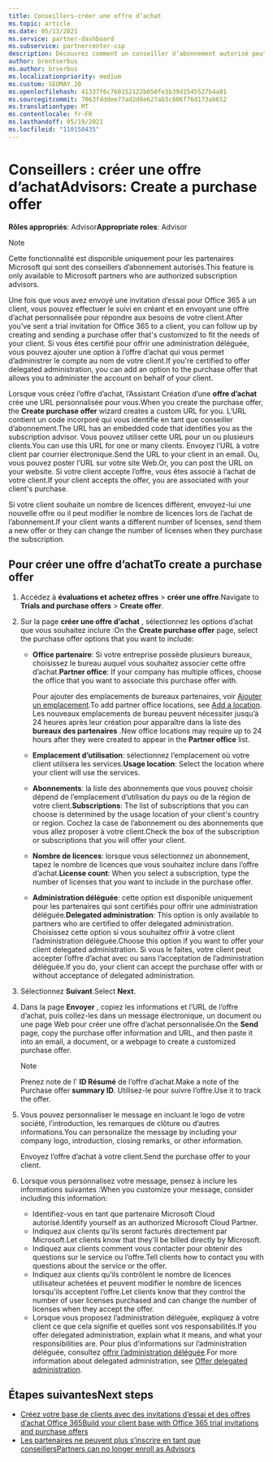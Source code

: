 ```yaml
---
title: Conseillers-créer une offre d’achat
ms.topic: article
ms.date: 05/13/2021
ms.service: partner-dashboard
ms.subservice: partnercenter-csp
description: Découvrez comment un conseiller d’abonnement autorisé peut utiliser l’espace partenaires pour créer une offre d’achat et une URL personnalisée à inclure dans les invitations à la version d’évaluation d’Office 365.
author: brentserbus
ms.author: brserbus
ms.localizationpriority: medium
ms.custom: SEOMAY.20
ms.openlocfilehash: 41337f6c760152122b050fe3b39d1545527b4a81
ms.sourcegitcommit: 7063fdddee77ad2d8e627ab3c806f76d173ab652
ms.translationtype: MT
ms.contentlocale: fr-FR
ms.lasthandoff: 05/19/2021
ms.locfileid: "110150435"
---
```

# <a name="advisors-create-a-purchase-offer"></a><span data-ttu-id="bdfd8-103">Conseillers : créer une offre d’achat</span><span class="sxs-lookup"><span data-stu-id="bdfd8-103">Advisors: Create a purchase offer</span></span>

 
<span data-ttu-id="bdfd8-104">**Rôles appropriés**: Advisor</span><span class="sxs-lookup"><span data-stu-id="bdfd8-104">**Appropriate roles**: Advisor</span></span>


> [!NOTE]
> <span data-ttu-id="bdfd8-105">Cette fonctionnalité est disponible uniquement pour les partenaires Microsoft qui sont des conseillers d’abonnement autorisés.</span><span class="sxs-lookup"><span data-stu-id="bdfd8-105">This feature is only available to Microsoft partners who are authorized subscription advisors.</span></span>

<span data-ttu-id="bdfd8-106">Une fois que vous avez envoyé une invitation d’essai pour Office 365 à un client, vous pouvez effectuer le suivi en créant et en envoyant une offre d’achat personnalisée pour répondre aux besoins de votre client.</span><span class="sxs-lookup"><span data-stu-id="bdfd8-106">After you've sent a trial invitation for Office 365 to a client, you can follow up by creating and sending a purchase offer that's customized to fit the needs of your client.</span></span> <span data-ttu-id="bdfd8-107">Si vous êtes certifié pour offrir une administration déléguée, vous pouvez ajouter une option à l’offre d’achat qui vous permet d’administrer le compte au nom de votre client.</span><span class="sxs-lookup"><span data-stu-id="bdfd8-107">If you're certified to offer delegated administration, you can add an option to the purchase offer that allows you to administer the account on behalf of your client.</span></span>

<span data-ttu-id="bdfd8-108">Lorsque vous créez l’offre d’achat, l’Assistant Création d’une **offre d’achat** crée une URL personnalisée pour vous.</span><span class="sxs-lookup"><span data-stu-id="bdfd8-108">When you create the purchase offer, the **Create purchase offer** wizard creates a custom URL for you.</span></span> <span data-ttu-id="bdfd8-109">L’URL contient un code incorporé qui vous identifie en tant que conseiller d’abonnement.</span><span class="sxs-lookup"><span data-stu-id="bdfd8-109">The URL has an embedded code that identifies you as the subscription advisor.</span></span> <span data-ttu-id="bdfd8-110">Vous pouvez utiliser cette URL pour un ou plusieurs clients.</span><span class="sxs-lookup"><span data-stu-id="bdfd8-110">You can use this URL for one or many clients.</span></span> <span data-ttu-id="bdfd8-111">Envoyez l’URL à votre client par courrier électronique.</span><span class="sxs-lookup"><span data-stu-id="bdfd8-111">Send the URL to your client in an email.</span></span> <span data-ttu-id="bdfd8-112">Ou, vous pouvez poster l’URL sur votre site Web.</span><span class="sxs-lookup"><span data-stu-id="bdfd8-112">Or, you can post the URL on your website.</span></span> <span data-ttu-id="bdfd8-113">Si votre client accepte l’offre, vous êtes associé à l’achat de votre client.</span><span class="sxs-lookup"><span data-stu-id="bdfd8-113">If your client accepts the offer, you are associated with your client's purchase.</span></span>

<span data-ttu-id="bdfd8-114">Si votre client souhaite un nombre de licences différent, envoyez-lui une nouvelle offre ou il peut modifier le nombre de licences lors de l’achat de l’abonnement.</span><span class="sxs-lookup"><span data-stu-id="bdfd8-114">If your client wants a different number of licenses, send them a new offer or they can change the number of licenses when they purchase the subscription.</span></span>

## <a name="to-create-a-purchase-offer"></a><span data-ttu-id="bdfd8-115">Pour créer une offre d’achat</span><span class="sxs-lookup"><span data-stu-id="bdfd8-115">To create a purchase offer</span></span>

1. <span data-ttu-id="bdfd8-116">Accédez à **évaluations et achetez offres**  >  **créer une offre**.</span><span class="sxs-lookup"><span data-stu-id="bdfd8-116">Navigate to **Trials and purchase offers** > **Create offer**.</span></span>

2. <span data-ttu-id="bdfd8-117">Sur la page **créer une offre d’achat** , sélectionnez les options d’achat que vous souhaitez inclure :</span><span class="sxs-lookup"><span data-stu-id="bdfd8-117">On the **Create purchase offer** page, select the purchase offer options that you want to include:</span></span>

    - <span data-ttu-id="bdfd8-118">**Office partenaire**: Si votre entreprise possède plusieurs bureaux, choisissez le bureau auquel vous souhaitez associer cette offre d’achat.</span><span class="sxs-lookup"><span data-stu-id="bdfd8-118">**Partner office**: If your company has multiple offices, choose the office that you want to associate this purchase offer with.</span></span>

        <span data-ttu-id="bdfd8-119">Pour ajouter des emplacements de bureaux partenaires, voir [Ajouter un emplacement](manage-locations.md).</span><span class="sxs-lookup"><span data-stu-id="bdfd8-119">To add partner office locations, see [Add a location](manage-locations.md).</span></span> <span data-ttu-id="bdfd8-120">Les nouveaux emplacements de bureau peuvent nécessiter jusqu’à 24 heures après leur création pour apparaître dans la liste des **bureaux des partenaires** .</span><span class="sxs-lookup"><span data-stu-id="bdfd8-120">New office locations may require up to 24 hours after they were created to appear in the **Partner office** list.</span></span>

    - <span data-ttu-id="bdfd8-121">**Emplacement d’utilisation**: sélectionnez l’emplacement où votre client utilisera les services.</span><span class="sxs-lookup"><span data-stu-id="bdfd8-121">**Usage location**: Select the location where your client will use the services.</span></span>
    - <span data-ttu-id="bdfd8-122">**Abonnements**: la liste des abonnements que vous pouvez choisir dépend de l’emplacement d’utilisation du pays ou de la région de votre client.</span><span class="sxs-lookup"><span data-stu-id="bdfd8-122">**Subscriptions**: The list of subscriptions that you can choose is determined by the usage location of your client's country or region.</span></span> <span data-ttu-id="bdfd8-123">Cochez la case de l’abonnement ou des abonnements que vous allez proposer à votre client.</span><span class="sxs-lookup"><span data-stu-id="bdfd8-123">Check the box of the subscription or subscriptions that you will offer your client.</span></span>
    - <span data-ttu-id="bdfd8-124">**Nombre de licences**: lorsque vous sélectionnez un abonnement, tapez le nombre de licences que vous souhaitez inclure dans l’offre d’achat.</span><span class="sxs-lookup"><span data-stu-id="bdfd8-124">**License count**: When you select a subscription, type the number of licenses that you want to include in the purchase offer.</span></span>
    - <span data-ttu-id="bdfd8-125">**Administration déléguée**: cette option est disponible uniquement pour les partenaires qui sont certifiés pour offrir une administration déléguée.</span><span class="sxs-lookup"><span data-stu-id="bdfd8-125">**Delegated administration**: This option is only available to partners who are certified to offer delegated administration.</span></span> <span data-ttu-id="bdfd8-126">Choisissez cette option si vous souhaitez offrir à votre client l’administration déléguée.</span><span class="sxs-lookup"><span data-stu-id="bdfd8-126">Choose this option if you want to offer your client delegated administration.</span></span> <span data-ttu-id="bdfd8-127">Si vous le faites, votre client peut accepter l’offre d’achat avec ou sans l’acceptation de l’administration déléguée.</span><span class="sxs-lookup"><span data-stu-id="bdfd8-127">If you do, your client can accept the purchase offer with or without acceptance of delegated administration.</span></span>

3. <span data-ttu-id="bdfd8-128">Sélectionnez **Suivant**.</span><span class="sxs-lookup"><span data-stu-id="bdfd8-128">Select **Next**.</span></span>

4. <span data-ttu-id="bdfd8-129">Dans la page **Envoyer** , copiez les informations et l’URL de l’offre d’achat, puis collez-les dans un message électronique, un document ou une page Web pour créer une offre d’achat personnalisée.</span><span class="sxs-lookup"><span data-stu-id="bdfd8-129">On the **Send** page, copy the purchase offer information and URL, and then paste it into an email, a document, or a webpage to create a customized purchase offer.</span></span>

    > [!NOTE]
    > <span data-ttu-id="bdfd8-130">Prenez note de l' **ID Résumé** de l’offre d’achat.</span><span class="sxs-lookup"><span data-stu-id="bdfd8-130">Make a note of the Purchase offer **summary ID**.</span></span> <span data-ttu-id="bdfd8-131">Utilisez-le pour suivre l’offre.</span><span class="sxs-lookup"><span data-stu-id="bdfd8-131">Use it to track the offer.</span></span>

5. <span data-ttu-id="bdfd8-132">Vous pouvez personnaliser le message en incluant le logo de votre société, l’introduction, les remarques de clôture ou d’autres informations.</span><span class="sxs-lookup"><span data-stu-id="bdfd8-132">You can personalize the message by including your company logo, introduction, closing remarks, or other information.</span></span>

    <span data-ttu-id="bdfd8-133">Envoyez l’offre d’achat à votre client.</span><span class="sxs-lookup"><span data-stu-id="bdfd8-133">Send the purchase offer to your client.</span></span>

6. <span data-ttu-id="bdfd8-134">Lorsque vous personnalisez votre message, pensez à inclure les informations suivantes :</span><span class="sxs-lookup"><span data-stu-id="bdfd8-134">When you customize your message, consider including this information:</span></span>

    - <span data-ttu-id="bdfd8-135">Identifiez-vous en tant que partenaire Microsoft Cloud autorisé.</span><span class="sxs-lookup"><span data-stu-id="bdfd8-135">Identify yourself as an authorized Microsoft Cloud Partner.</span></span>
    - <span data-ttu-id="bdfd8-136">Indiquez aux clients qu’ils seront facturés directement par Microsoft.</span><span class="sxs-lookup"><span data-stu-id="bdfd8-136">Let clients know that they'll be billed directly by Microsoft.</span></span>
    - <span data-ttu-id="bdfd8-137">Indiquez aux clients comment vous contacter pour obtenir des questions sur le service ou l’offre.</span><span class="sxs-lookup"><span data-stu-id="bdfd8-137">Tell clients how to contact you with questions about the service or the offer.</span></span>
    - <span data-ttu-id="bdfd8-138">Indiquez aux clients qu’ils contrôlent le nombre de licences utilisateur achetées et peuvent modifier le nombre de licences lorsqu’ils acceptent l’offre.</span><span class="sxs-lookup"><span data-stu-id="bdfd8-138">Let clients know that they control the number of user licenses purchased and can change the number of licenses when they accept the offer.</span></span>
    - <span data-ttu-id="bdfd8-139">Lorsque vous proposez l’administration déléguée, expliquez à votre client ce que cela signifie et quelles sont vos responsabilités.</span><span class="sxs-lookup"><span data-stu-id="bdfd8-139">If you offer delegated administration, explain what it means, and what your responsibilities are.</span></span> <span data-ttu-id="bdfd8-140">Pour plus d’informations sur l’administration déléguée, consultez [offrir l’administration déléguée](customers-revoke-admin-privileges.md).</span><span class="sxs-lookup"><span data-stu-id="bdfd8-140">For more information about delegated administration, see [Offer delegated administration](customers-revoke-admin-privileges.md).</span></span>

## <a name="next-steps"></a><span data-ttu-id="bdfd8-141">Étapes suivantes</span><span class="sxs-lookup"><span data-stu-id="bdfd8-141">Next steps</span></span>

- [<span data-ttu-id="bdfd8-142">Créez votre base de clients avec des invitations d’essai et des offres d’achat Office 365</span><span class="sxs-lookup"><span data-stu-id="bdfd8-142">Build your client base with Office 365 trial invitations and purchase offers</span></span>](advisors-build-your-business.md)
- [<span data-ttu-id="bdfd8-143">Les partenaires ne peuvent plus s’inscrire en tant que conseillers</span><span class="sxs-lookup"><span data-stu-id="bdfd8-143">Partners can no longer enroll as Advisors</span></span>](advisors-no-csp.md)